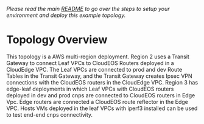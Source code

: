 *Please read the main [README](../../README.md) to go over the steps to setup your environment and deploy this example topology.*

# Topology Overview
This topology is a AWS multi-region deployment.
Region 2 uses a Transit Gateway to connect Leaf VPCs to CloudEOS Routers deployed in a CloudEdge VPC. The Leaf VPCs are connected to prod and dev Route Tables in the Transit Gateway, and the Transit Gateway creates Ipsec VPN connections with the CloudEOS routers in the CloudEdge VPC.
Region 3 has edge-leaf deployments in which Leaf VPCs with CloudEOS routers deployed in dev and prod cnps are connected to CloudEOS routers in Edge Vpc. Edge routers are connected a CloudEOS route reflector in the Edge VPC. Hosts VMs deployed in the leaf VPCs with iperf3 installed can be used to test end-end cnps connectivity.
